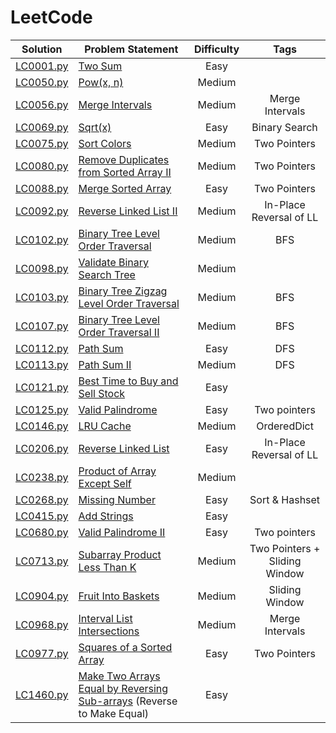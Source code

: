 # LeetCode

|  Solution   | Problem Statement                                                       | Difficulty |             Tags              |
|:-----------:|-------------------------------------------------------------------------|:----------:|:-----------------------------:|
| [LC0001.py] | [Two Sum]                                                               |    Easy    |                               |
| [LC0050.py] | [Pow(x, n)]                                                             |   Medium   |                               |
| [LC0056.py] | [Merge Intervals]                                                       |   Medium   |        Merge Intervals        |
| [LC0069.py] | [Sqrt(x)]                                                               |    Easy    |         Binary Search         |
| [LC0075.py] | [Sort Colors]                                                           |   Medium   |         Two Pointers          |
| [LC0080.py] | [Remove Duplicates from Sorted Array II]                                |   Medium   |         Two Pointers          |
| [LC0088.py] | [Merge Sorted Array]                                                    |    Easy    |         Two Pointers          |
| [LC0092.py] | [Reverse Linked List II]                                                |   Medium   |    In-Place Reversal of LL    |
| [LC0102.py] | [Binary Tree Level Order Traversal]                                     |   Medium   |              BFS              |
| [LC0098.py] | [Validate Binary Search Tree]                                                |   Medium   |        |
| [LC0103.py] | [Binary Tree Zigzag Level Order Traversal]                              |   Medium   |              BFS              |
| [LC0107.py] | [Binary Tree Level Order Traversal II]                                  |   Medium   |              BFS              |
| [LC0112.py] | [Path Sum]                                                              |    Easy    |              DFS              |
| [LC0113.py] | [Path Sum II]                                                           |   Medium   |              DFS              |
| [LC0121.py] | [Best Time to Buy and Sell Stock]                                       |    Easy    |                               |
| [LC0125.py] | [Valid Palindrome]                                                      |    Easy    |         Two pointers          |
| [LC0146.py] | [LRU Cache]                                                             |   Medium   |          OrderedDict          |
| [LC0206.py] | [Reverse Linked List]                                                   |    Easy    |    In-Place Reversal of LL    |
| [LC0238.py] | [Product of Array Except Self]                                          |   Medium   |                               |
| [LC0268.py] | [Missing Number]                                                        |    Easy    |        Sort & Hashset         |
| [LC0415.py] | [Add Strings]                                                           |    Easy    |                               |
| [LC0680.py] | [Valid Palindrome II]                                                   |    Easy    |         Two pointers          |
| [LC0713.py] | [Subarray Product Less Than K]                                          |   Medium   | Two Pointers + Sliding Window |
| [LC0904.py] | [Fruit Into Baskets]                                                    |   Medium   |        Sliding Window         |
| [LC0968.py] | [Interval List Intersections]                                           |   Medium   |        Merge Intervals        |
| [LC0977.py] | [Squares of a Sorted Array]                                             |    Easy    |         Two Pointers          |
| [LC1460.py] | [Make Two Arrays Equal by Reversing Sub-arrays] (Reverse to Make Equal) |    Easy    |                               |

[//]: # (Solutions)

[LC0001.py]: Solutions/LC0001.py?ts=4
[Two Sum]: https://leetcode.com/problems/two-sum/

[LC0050.py]: Solutions/LC0050.py?ts=4
[Pow(x, n)]: https://leetcode.com/problems/powx-n/

[LC0056.py]: Solutions/LC0056.py?ts=4
[Merge Intervals]: https://leetcode.com/problems/merge-intervals/

[LC0069.py]: Solutions/LC0069.py?ts=4
[Sqrt(x)]: https://leetcode.com/problems/sqrtx/

[LC0075.py]: Solutions/LC0075.py?ts=4
[Sort Colors]: https://leetcode.com/problems/sort-colors/

[LC0080.py]: Solutions/LC0080.py?ts=4
[Remove Duplicates from Sorted Array II]: https://leetcode.com/problems/remove-duplicates-from-sorted-array-ii/

[LC0088.py]: Solutions/LC0088.py?ts=4
[Merge Sorted Array]: https://leetcode.com/problems/merge-sorted-array/

[LC0092.py]: Solutions/LC0092.py?ts=4
[Reverse Linked List II]: https://leetcode.com/problems/reverse-linked-list-ii/

[LC0098.py]: Solutions/LC0098.py?ts=4
[Validate Binary Search Tree]: https://leetcode.com/problems/validate-binary-search-tree/


[LC0102.py]: Solutions/LC0102.py?ts=4
[Binary Tree Level Order Traversal]: https://leetcode.com/problems/binary-tree-level-order-traversal/

[LC0103.py]: Solutions/LC0103.py?ts=4
[Binary Tree Zigzag Level Order Traversal]: https://leetcode.com/problems/binary-tree-zigzag-level-order-traversal/

[LC0107.py]: Solutions/LC0107.py?ts=4
[Binary Tree Level Order Traversal II]: https://leetcode.com/problems/binary-tree-level-order-traversal-ii/

[LC0112.py]: Solutions/LC0112.py?ts=4
[Path Sum]: https://leetcode.com/problems/path-sum/

[LC0113.py]: Solutions/LC0113.py?ts=4
[Path Sum II]: https://leetcode.com/problems/path-sum-ii/


[LC0121.py]: Solutions/LC0121.py?ts=4
[Best Time to Buy and Sell Stock]: https://leetcode.com/problems/best-time-to-buy-and-sell-stock/

[LC0125.py]: Solutions/LC0125.py?ts=4
[Valid Palindrome]: https://leetcode.com/problems/valid-palindrome/

[LC0146.py]: Solutions/LC0146.py?ts=4
[LRU Cache]: https://leetcode.com/problems/lru-cache/


[LC0206.py]: Solutions/LC0206.py?ts=4
[Reverse Linked List]: https://leetcode.com/problems/reverse-linked-list/

[LC0238.py]: Solutions/LC0238.py?ts=4
[Product of Array Except Self]: https://leetcode.com/problems/product-of-array-except-self/

[LC0268.py]: Solutions/LC0268.py?ts=4
[Missing Number]: https://leetcode.com/problems/missing-number/

[LC0415.py]: Solutions/LC0415.py?ts=4
[Add Strings]: https://leetcode.com/problems/add-strings/

[LC0680.py]: Solutions/LC0680.py?ts=4
[Valid Palindrome II]: https://leetcode.com/problems/valid-palindrome-ii/

[LC0713.py]: Solutions/LC0713.py?ts=4
[Subarray Product Less Than K]: https://leetcode.com/problems/subarray-product-less-than-k/

[LC0904.py]: Solutions/LC0904.py?ts=4
[Fruit Into Baskets]: https://leetcode.com/problems/fruit-into-baskets/

[LC0968.py]: Solutions/LC0968.py?ts=4
[Interval List Intersections]: https://leetcode.com/problems/interval-list-intersections/

[LC0977.py]: Solutions/LC0977.py?ts=4
[Squares of a Sorted Array]: https://leetcode.com/problems/squares-of-a-sorted-array/

[LC1460.py]: Solutions/LC1460.py?ts=4
[Make Two Arrays Equal by Reversing Sub-arrays]: https://leetcode.com/problems/make-two-arrays-equal-by-reversing-sub-arrays/